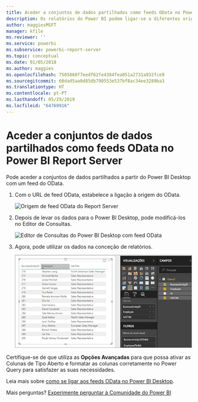 ```yaml
---
title: Aceder a conjuntos de dados partilhados como feeds OData no Power BI Report Server
description: Os relatórios do Power BI podem ligar-se a diferentes origens de dados. Consoante a forma como os dados são utilizados, estão disponíveis diferentes origens de dados.
author: maggiesMSFT
manager: kfile
ms.reviewer: ''
ms.service: powerbi
ms.subservice: powerbi-report-server
ms.topic: conceptual
ms.date: 01/05/2018
ms.author: maggies
ms.openlocfilehash: 7505860f7eedf62fe4384fea051a2731a932fce9
ms.sourcegitcommit: 60dad5aa0d85db790553e537bf8ac34ee3289ba3
ms.translationtype: HT
ms.contentlocale: pt-PT
ms.lasthandoff: 05/29/2019
ms.locfileid: "64769916"
---
```

# <a name="accessing-shared-datasets-as-odata-feeds-in-power-bi-report-server"></a>Aceder a conjuntos de dados partilhados como feeds OData no Power BI Report Server
Pode aceder a conjuntos de dados partilhados a partir do Power BI Desktop com um feed do OData.

1. Com o URL de feed OData, estabelece a ligação à origem do OData.
   
    ![Origem de feed OData do Report Server](media/access-dataset-odata/report-server-odata-feed.png)
2. Depois de levar os dados para o Power BI Desktop, pode modificá-los no Editor de Consultas.
   
    ![Editor de Consultas do Power BI Desktop com feed OData](media/access-dataset-odata/report-server-odata-results-query-editor.png)
3. Agora, pode utilizar os dados na conceção de relatórios.
   
    ![Conceção de relatórios do Power BI Desktop com feed OData](media/access-dataset-odata/report-server-odata-power-bi-desktop-report-design.png)

Certifique-se de que utiliza as **Opções Avançadas** para que possa ativar as Colunas de Tipo Aberto e formatar as colunas corretamente no Power Query para satisfazer as suas necessidades.

Leia mais sobre [como se ligar aos feeds OData no Power BI Desktop](../desktop-connect-odata.md).

Mais perguntas? [Experimente perguntar à Comunidade do Power BI](https://community.powerbi.com/)

